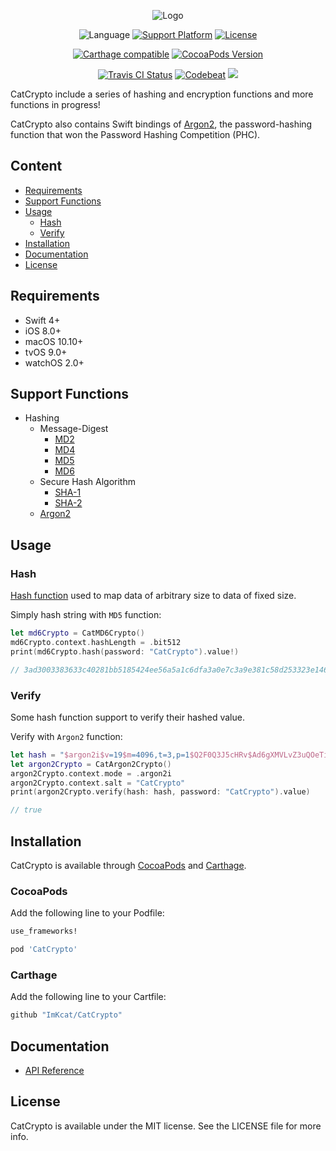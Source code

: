 <p align="center">
	<img src="https://github.com/ImKcat/CatCrypto/raw/master/CatCrypto-Logo.png" alt="Logo">
</p>

<p align="center">
	<img src="https://img.shields.io/badge/Language-swift4-EF5138.svg?style=flat" alt="Language">
	<a href="http://cocoapods.org/pods/CatCrypto"><img src="https://img.shields.io/cocoapods/p/CatCrypto.svg?style=flat" alt="Support Platform"></a>
	<a href="http://cocoapods.org/pods/CatCrypto"><img src="https://img.shields.io/cocoapods/l/CatCrypto.svg?style=flat" alt="License"></a>
</p>

<p align="center">
	<a href="https://github.com/Carthage/Carthage"><img src="https://img.shields.io/badge/Carthage-compatible-4BC51D.svg?style=flat" alt="Carthage compatible"></a>
	<a href="http://cocoapods.org/pods/CatCrypto"><img src="https://img.shields.io/cocoapods/v/CatCrypto.svg?style=flat" alt="CocoaPods Version"></a>
</p>

<p align="center">
	<a href="https://travis-ci.org/ImKcat/CatCrypto"><img src="http://img.shields.io/travis/ImKcat/CatCrypto.svg?style=flat" alt="Travis CI Status"></a>
	<a href="https://codebeat.co/projects/github-com-imkcat-catcrypto-master"><img src="https://codebeat.co/badges/003d39ba-cbd6-4166-ab28-57630fc60f9f" alt="Codebeat"></a>
    <a href="https://codecov.io/gh/ImKcat/CatCrypto"><img src="https://codecov.io/gh/ImKcat/CatCrypto/branch/master/graph/badge.svg" /></a>
</p>

CatCrypto include a series of hashing and encryption functions and more functions in progress!

CatCrypto also contains Swift bindings of [Argon2](https://github.com/P-H-C/phc-winner-argon2), the password-hashing function that won the Password Hashing Competition (PHC).

## Content

- [Requirements](#requirements)
- [Support Functions](#support-functions)
- [Usage](#usage)
	- [Hash](#hash)
	- [Verify](#verify)
- [Installation](#installation)
- [Documentation](#documentation)
- [License](#license)

## Requirements

- Swift 4+
- iOS 8.0+
- macOS 10.10+
- tvOS 9.0+
- watchOS 2.0+

## Support Functions

- Hashing
    + Message-Digest
  		* [MD2](https://tools.ietf.org/html/rfc1319)
  		* [MD4](https://tools.ietf.org/html/rfc1320)
  		* [MD5](https://tools.ietf.org/html/rfc1321)
  		* [MD6](http://groups.csail.mit.edu/cis/md6/)
    + Secure Hash Algorithm
        * [SHA-1](https://csrc.nist.gov/csrc/media/publications/fips/180/4/final/documents/fips180-4-draft-aug2014.pdf)
        * [SHA-2](https://csrc.nist.gov/csrc/media/publications/fips/180/4/final/documents/fips180-4-draft-aug2014.pdf)
	+ [Argon2](https://github.com/P-H-C/phc-winner-argon2)

## Usage

### Hash

[Hash function](https://en.wikipedia.org/wiki/Hash_function) used to map data of arbitrary size to data of fixed size.

Simply hash string with `MD5` function:

``` swift
let md6Crypto = CatMD6Crypto()
md6Crypto.context.hashLength = .bit512
print(md6Crypto.hash(password: "CatCrypto").value!)

// 3ad3003383633c40281bb5185424ee56a5a1c6dfa3a0e7c3a9e381c58d253323e146feb3f04cb9ebcde47186e042ce63109b8d19f3ca760ea00c90654eb2b272
```

### Verify

Some hash function support to verify their hashed value.

Verify with `Argon2` function:

``` swift
let hash = "$argon2i$v=19$m=4096,t=3,p=1$Q2F0Q3J5cHRv$Ad6gXMVLvZ3uQOeTi6nCmU4Ns2/nPDfPD5B3yyebv8k"
let argon2Crypto = CatArgon2Crypto()
argon2Crypto.context.mode = .argon2i
argon2Crypto.context.salt = "CatCrypto"
print(argon2Crypto.verify(hash: hash, password: "CatCrypto").value)

// true
```

## Installation

CatCrypto is available through [CocoaPods](http://cocoapods.org) and [Carthage](https://github.com/Carthage/Carthage).

### CocoaPods

Add the following line to your Podfile:

```ruby
use_frameworks!

pod 'CatCrypto'
```

### Carthage

Add the following line to your Cartfile:

```ruby
github "ImKcat/CatCrypto"
```

## Documentation

- [API Reference](https://imkcat.github.io/CatCrypto/)

## License

CatCrypto is available under the MIT license. See the LICENSE file for more info.
